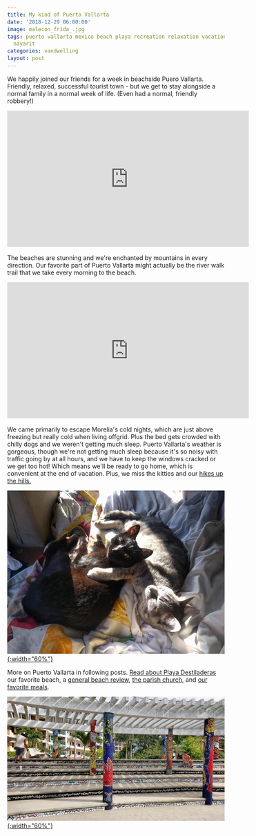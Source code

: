 ```yaml
---
title: My kind of Puerto Vallarta
date: '2018-12-29 06:00:00'
image: malecon_frida_.jpg
tags: puerto vallarta mexico beach playa recreation relaxation vacation holidays jalisco
  nayarit
categories: vandwelling
layout: post
---
```


We happily joined our friends for a week in beachside Puero Vallarta. Friendly, relaxed, successful tourist town - but we get to stay alongside a normal family in a normal week of life.  (Even had a normal, friendly robbery!)

<iframe width="560" height="315" src="https://www.youtube-nocookie.com/embed/ntvGc8GX7uI" frameborder="0" allow="accelerometer; autoplay; encrypted-media; gyroscope; picture-in-picture" allowfullscreen></iframe>


The beaches are stunning and we're enchanted by mountains in every direction. Our favorite part of Puerto Vallarta might actually be the river walk trail that we take every morning to the beach.

<iframe width="560" height="315" src="https://www.youtube-nocookie.com/embed/61I8ijg2KjI" frameborder="0" allow="accelerometer; autoplay; encrypted-media; gyroscope; picture-in-picture" allowfullscreen></iframe>

We came primarily to escape Morelia's cold nights, which are just above freezing but really cold when living offgrid. Plus the bed gets crowded with chilly dogs and we weren't getting much sleep. Puerto Vallarta's weather is gorgeous, though we're not getting much sleep because it's so noisy with traffic going by at all hours, and we have to keep the windows cracked or we get too hot! Which means we'll be ready to go home, which is convenient at the end of vacation. Plus, we miss the kitties and our [hikes up the hills.](https://reverdecer.annalisagross.com/2018/11/30/flowers-of-mexico/)

[![](/images/kittens_cuddle_.jpg){:width="60%"}](/images/kittens_cuddle.jpg)

More on Puerto Vallarta in following posts. [Read about Playa Destiladeras](https://reverdecer.annalisagross.com/2018/12/30/playa-destiladeras/) our favorite beach, a [general beach review](https://reverdecer.annalisagross.com/2019/01/01/beaches-of-puerto-vallarta/), [the parish church](https://reverdecer.annalisagross.com/2019/01/06/our-ladys-homes/), and [our favorite meals](https://reverdecer.annalisagross.com/2018/12/31/eating-in-puerto-vallarta/).

[![](/images/mosaic_pv_.jpg){:width="60%"}](/images/mosaic_pv.jpg)